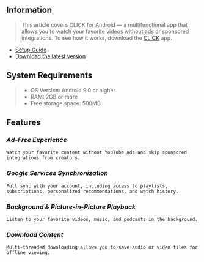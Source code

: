 ## Information

> This article covers CLICK for Android — a multifunctional app that allows you to watch your favorite videos without ads or sponsored integrations. To see how it works, download the [CLICK](https://myclick.app/app) app.

- [Setup Guide](/install_android.md)  
- [Download the latest version](https://myclick.app/app)  

## System Requirements

> * OS Version: Android 9.0 or higher  
> * RAM: 2GB or more  
> * Free storage space: 500MB  

## Features

### *Ad-Free Experience*  
`Watch your favorite content without YouTube ads and skip sponsored integrations from creators.`  

### *Google Services Synchronization*  
`Full sync with your account, including access to playlists, subscriptions, personalized recommendations, and watch history.`  

### *Background & Picture-in-Picture Playback*  
`Listen to your favorite videos, music, and podcasts in the background.`  

### *Download Content*  
`Multi-threaded downloading allows you to save audio or video files for offline viewing.`  
